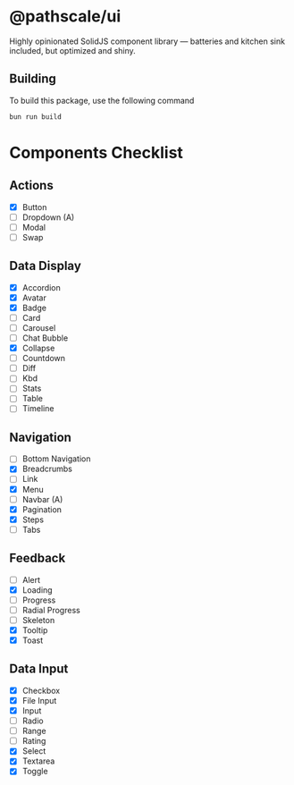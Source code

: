# @pathscale/ui

Highly opinionated SolidJS component library — batteries and kitchen sink
included, but optimized and shiny.

## Building

To build this package, use the following command

```sh
bun run build
```

# Components Checklist

## Actions

- [x] Button
- [ ] Dropdown (A)
- [ ] Modal
- [ ] Swap

## Data Display

- [x] Accordion
- [x] Avatar
- [x] Badge
- [ ] Card
- [ ] Carousel
- [ ] Chat Bubble
- [x] Collapse
- [ ] Countdown
- [ ] Diff
- [ ] Kbd
- [ ] Stats
- [ ] Table
- [ ] Timeline

## Navigation

- [ ] Bottom Navigation
- [x] Breadcrumbs
- [ ] Link
- [x] Menu
- [ ] Navbar (A)
- [x] Pagination
- [x] Steps
- [ ] Tabs

## Feedback

- [ ] Alert
- [x] Loading
- [ ] Progress
- [ ] Radial Progress
- [ ] Skeleton
- [x] Tooltip
- [x] Toast

## Data Input

- [x] Checkbox
- [x] File Input
- [x] Input
- [ ] Radio
- [ ] Range
- [ ] Rating
- [x] Select
- [x] Textarea
- [x] Toggle
